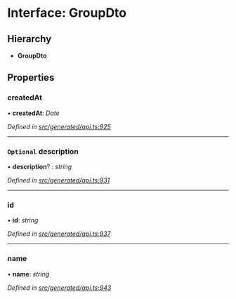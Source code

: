 # Interface: GroupDto

## Hierarchy

* **GroupDto**

## Properties

###  createdAt

• **createdAt**: *Date*

*Defined in [src/generated/api.ts:925](https://github.com/mailslurp/mailslurp-client/blob/a26884c/src/generated/api.ts#L925)*

___

### `Optional` description

• **description**? : *string*

*Defined in [src/generated/api.ts:931](https://github.com/mailslurp/mailslurp-client/blob/a26884c/src/generated/api.ts#L931)*

___

###  id

• **id**: *string*

*Defined in [src/generated/api.ts:937](https://github.com/mailslurp/mailslurp-client/blob/a26884c/src/generated/api.ts#L937)*

___

###  name

• **name**: *string*

*Defined in [src/generated/api.ts:943](https://github.com/mailslurp/mailslurp-client/blob/a26884c/src/generated/api.ts#L943)*
